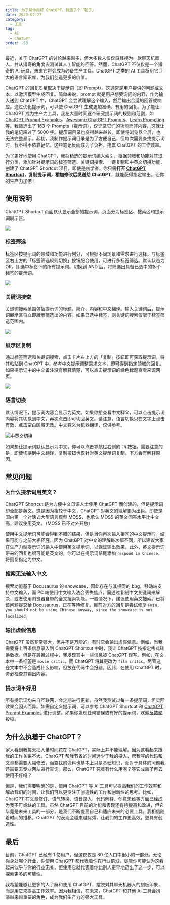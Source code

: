 ```yaml
---
title: 为了帮你用好 ChatGPT，我造了个「轮子」
date: 2023-02-27
category:
  - 工具
tag:
  - AI
  - ChatGPT
order: -53
---
```


最近，关于 ChatGPT 的讨论越来越多，但大多数人仅仅将其视为一款聊天机器人，并从猎奇的角度去测试其人工智能的回答。然而，ChatGPT 不仅仅是一个猎奇的 AI 玩具，未来它将会成为必备生产工具。ChatGPT 之类的 AI 工具将用它巨大的语言知识库，为我们创造更多的价值。

ChatGPT 的回复质量取决于提示词（即 Prompt）。这通常是用户提供的问题或文本，以激活模型生成回复。简单来说，prompt 就是用户想要询问的内容，作为输入送到 ChatGPT 中，ChatGPT 会尝试理解这个输入，然后输出合适的回答或响应。通过优化提示词，可以使 ChatGPT 生成更加准确、有用的回复。为了能让 ChatGPT 成为生产力工具，我花大量时间逐个研究提示词的规则和范例，如 [ChatGPT Prompt Examples](https://platform.openai.com/examples)、[Awesome ChatGPT Prompts](https://github.com/f/awesome-chatgpt-prompts)、[Learn Prompting](https://learnprompting.org/) 等。我筛选出了 163 个 Prompts（提示词），仅记录它们的功能而非内容，这就让我的笔记超过了 5000 字。提示词目录也变得越来越长，即使将浏览器全屏，也无法完整显示。起初，我制作提示词目录是为了方便自己，但每次需要查找提示词时，我不得不依靠记忆。这些笔记反而成为了负担，拖累 ChatGPT 的工作效率。

为了更好地使用 ChatGPT，我将精选的提示词编入索引，根据领域和功能对其进行分类，添加针对提示词的标签筛选、关键词搜索、一键复制和中英文切换功能，创建了 ChatGPT Shortcut 项目。即使是初学者，你只需**打开 [ChatGPT Shortcut](https://newzone.top/chatgpt/)，复制提示词，稍加修改后发送给 ChatGPT**，就能获得指定输出，让你的生产力加倍！

## 使用说明

ChatGPT Shortcut 页面默认显示全部的提示词，页面分为标签区、搜索区和提示词展示区。

![](http://tc.seoipo.com/2023-02-28-10-30-20.png)

### 标签筛选

标签区按提示词的领域和功能进行划分，可根据不同场景和需求进行选择。与标签区右上方的「标签筛选规则切换」按钮配合使用，可进行多标签筛选。默认状态为 OR，即选中标签下的所有提示词。切换到 AND 后，将筛选出具备已选中的多个标签的提示词。

![](http://tc.seoipo.com/2023-02-28-10-31-01.png)

### 关键词搜索

关键词搜索范围包括提示词的标题、简介、内容和中文翻译。输入关键词后，提示词展示区将立即展示筛选出的内容。如果已选中标签，则关键词搜索仅限于标签筛选范围内。

![](http://tc.seoipo.com/2023-02-28-10-31-10.png)

### 展示区复制

通过标签筛选和关键词搜索，点击卡片右上方的「复制」按钮即可获取提示词，将其粘贴到 ChatGPT 中，参考中文提示调整需求文本，即可得到指定领域的回复。如果提示词中的中文备注没有解释清楚，可以点击提示词的绿色标题查看来源网页。

![](http://tc.seoipo.com/2023-02-28-10-31-19.png)

### 语言切换

默认情况下，提示词内容会显示为英文。如果你想查看中文释义，可以点击提示词内容将其切换到中文，再次点击即可切回英文。请注意，语言切换只在文字上点击有效，点击空白区域无效。中文释义为机器翻译，仅供参考。

![中英文切换](http://tc.seoipo.com/chatgptshortcut_encn.gif)

如果想让提示词默认显示为中文，你可以点击导航栏右侧的 `CN` 按钮。需要注意的是，即使切换到中文翻译，复制按钮也仅针对英文提示词复制。下方会有解释原因。

## 常见问题

### 为什么提示词用英文？

ChatGPT Shortcut 是为方便中文母语人士使用 ChatGPT 而创建的，但是提示词却全部是英文。这是因为相较于中文，ChatGPT 对英文的理解更为出色。即使是国内第一个对话式大型语言模型 MOSS，也承认 MOSS 的英文回答水平比中文高，建议使用英文。（MOSS 已不对外开放）

使用中文提示词可能会得到不错的结果，但是当你再次输入相同的中文提示时，结果可能与之前大相径庭。因为 ChatGPT 对中文的理解每次都不同，所以建议大家在生产力型提示词的输入中使用英文提示词，以保证输出效果。此外，英文提示词带来的回复也很可能是英文的，你可以在提示词结尾添加 `respond in Chinese`，将回复指定为中文。

### 搜索无法输入中文

搜索功能基于 Docusaurus 的 showcase，因此存在与其相同的 bug。移动端支持中文输入，而 PC 端使用中文输入法会丢失焦点，需通过复制中文关键词来解决，或者使用浏览器自带的全文搜索功能。一般情况下，建议使用英文搜索。已将该问题提交给 Docusaurus，正在等待修复。目前对方的回复是尝试修复 `FWIW, you should not be using Chinese anyway, since the showcase is not localized`。

### 输出虚假信息

ChatGPT 虽然非常强大，但并不是万能的。有时它会输出虚假信息。例如，当我需要将上百条信息录入到 ChatGPT Shortcut 中时，我让 ChatGPT 按指定格式转换数据。但是在转换过程中，我发现其中一些信息被 ChatGPT 误写。例如，在文本中一条标签是 `movie critic`，而 ChatGPT 将其更改为 `film critic`。尽管这在文本中不会造成什么影响，但放在代码中会报错。因此，在使用 ChatGPT 时，务必检查其输出内容。

### 提示词不好用

所有提示词均来自互联网，会定期进行更新。虽然我测试过每一条提示词，但实际效果会因人而异。如需自定义提示词，可以参考 ChatGPT Shortcut 和 [ChatGPT Prompt Examples](https://platform.openai.com/examples) 进行调整。如果你发现任何错误或有好的提示词，欢迎[反馈和投稿](https://github.com/rockbenben/ChatGPT-Shortcut/discussions/11)。

## 为什么执着于 ChatGPT？

家人看到我每天把大量时间花在 ChatGPT，实际上并不能理解。因为这看起来跟我的工作关系不大。ChatGPT 帮我节省的时间远少于我的投入，帮我写的代码和文章都需要大幅修改，而查找的资料也基本上只是基础知识，而对于具体的问题我还需要去专业网站进行查询。那么，ChatGPT 究竟有什么用呢？等它成熟了再去使用不好吗？

但是，我们需要明确的是，使用 ChatGPT 等 AI 工具可以提高我们的工作效率和解放我们的时间，让我们可以更专注于创造性的工作和创新性的思考。比如，ChatGPT 在文章修订、语气转换、语音录入、代码解释、创意思维等方面已经成为我不可或缺的工具。虽然 ChatGPT 目前的功能和表现还有待提高和改进，但它毕竟是未来工具的一部分，是我们不断提高自己和适应未来的必要工具。我相信随着时间的推移，ChatGPT 的表现会越来越优秀，让我们的工作更高效，更具有创造性。

## 最后

目前，ChatGPT 已经有 1 亿用户，但这仅仅是 80 亿人口中很小的一部分。无论你身处哪个行业，你使用 ChatGPT 都代表着你在行业前沿。尽管你可能认为这看起来似乎与你的行业无关，但使用它就代表着你比别人更早地迈出了这一步，可以探索更多的可能性。

我希望能够让更多的人了解和使用 ChatGPT，摆脱对其聊天机器人的刻板印象，而是用它来提高工作效率。因为我相信，在未来，ChatGPT 和其他 AI 工具会扮演越来越重要的角色，成为我们生产力的强大工具。
